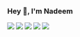 ### Hey 👋, I'm Nadeem

[![](https://vistr.dev/badge?repo=nadeemlari.nadeemlari&corners=square)](https://github.com/Elfocrash/vistr.dev)
[![](https://vistr.dev/patreon?campaign_id=5874364)](https://www.patreon.com/nickchapsas)
[![](https://img.shields.io/badge/-@nickchapsas-%231DA1F2?style=flat-square&logo=twitter&logoColor=ffffff)](https://twitter.com/nickchapsas)
[![](https://img.shields.io/badge/-@elfocrash-%23181717?style=flat-square&logo=github)](https://github.com/elfocrash)
[![](https://img.shields.io/badge/-Nick%20Chapsas-blue?style=flat-square&logo=Linkedin&logoColor=white&link=https://www.linkedin.com/in/nick-chapsas/)](https://www.linkedin.com/in/nick-chapsas/)
